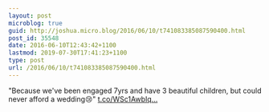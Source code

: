 ```yaml
---
layout: post
microblog: true
guid: http://joshua.micro.blog/2016/06/10/t741083385087590400.html
post_id: 35548
date: 2016-06-10T12:43:42+1100
lastmod: 2019-07-30T17:41:23+1100
type: post
url: /2016/06/10/t741083385087590400.html
---
```

"Because we've been engaged 7yrs and have 3 beautiful children, but could never afford a wedding😢" [t.co/WSc1AwbIq...](https://t.co/WSc1AwbIqC)
